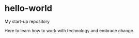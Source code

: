 # hello-world
My start-up repository

Here to learn how to work with technology and embrace change.
